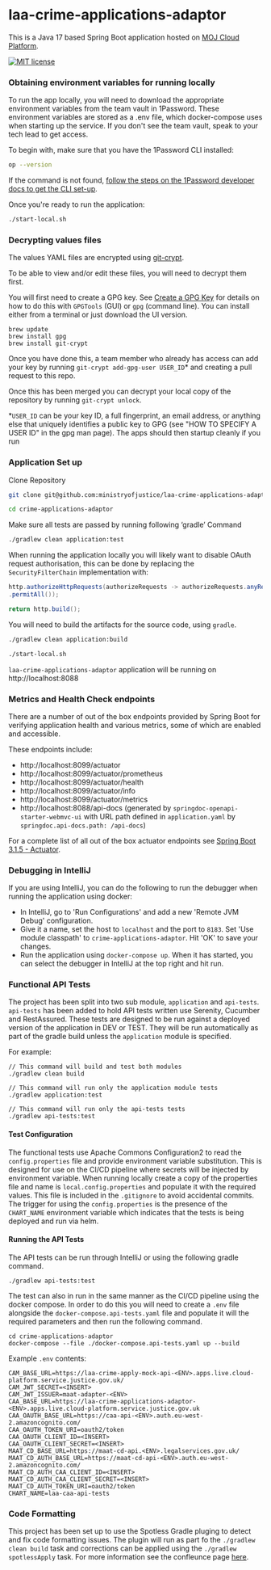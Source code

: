 # laa-crime-applications-adaptor

This is a Java 17 based Spring Boot application hosted on [MOJ Cloud Platform](https://user-guide.cloud-platform.service.justice.gov.uk/documentation/concepts/about-the-cloud-platform.html).

[![MIT license](https://img.shields.io/badge/License-MIT-blue.svg)](LICENSE)

### Obtaining environment variables for running locally

To run the app locally, you will need to download the appropriate environment variables from the team vault in 1Password. These environment variables are stored as a .env file, which docker-compose uses when starting up the service. If you don't see the team vault, speak to your tech lead to get access.

To begin with, make sure that you have the 1Password CLI installed:

```sh
op --version
```

If the command is not found, [follow the steps on the 1Password developer docs to get the CLI set-up](https://developer.1password.com/docs/cli/get-started/).

Once you're ready to run the application:

```sh
./start-local.sh
```

### Decrypting values files

The values YAML files are encrypted using [git-crypt](https://github.com/AGWA/git-crypt).

To be able to view and/or edit these files, you will need to decrypt them first.

You will first need to create a GPG key. See [Create a GPG Key](https://docs.publishing.service.gov.uk/manual/create-a-gpg-key.html) for details on how to do this with `GPGTools` (GUI) or `gpg` (command line).
You can install either from a terminal or just download the UI version.

```
brew update
brew install gpg
brew install git-crypt
```

Once you have done this, a team member who already has access can add your key by running `git-crypt add-gpg-user USER_ID`\* and creating a pull request to this repo.

Once this has been merged you can decrypt your local copy of the repository by running `git-crypt unlock`.

\*`USER_ID` can be your key ID, a full fingerprint, an email address, or anything else that uniquely identifies a public key to GPG (see "HOW TO SPECIFY A USER ID" in the gpg man page).
The apps should then startup cleanly if you run

### Application Set up

Clone Repository

```sh
git clone git@github.com:ministryofjustice/laa-crime-applications-adaptor.git

cd crime-applications-adaptor
```

Make sure all tests are passed by running following ‘gradle’ Command

```sh
./gradlew clean application:test
```

When running the application locally you will likely want to disable OAuth request authorisation, this can be done by replacing the `SecurityFilterChain` implementation with:

```java
http.authorizeHttpRequests(authorizeRequests -> authorizeRequests.anyRequest()
.permitAll());

return http.build();
```

You will need to build the artifacts for the source code, using `gradle`.

```sh
./gradlew clean application:build
```

```sh
./start-local.sh
```

`laa-crime-applications-adaptor` application will be running on http://localhost:8088

### Metrics and Health Check endpoints

There are a number of out of the box endpoints provided by Spring Boot for verifying application health and various metrics, some of which are enabled and accessible.

These endpoints include:

- http://localhost:8099/actuator
- http://localhost:8099/actuator/prometheus
- http://localhost:8099/actuator/health
- http://localhost:8099/actuator/info
- http://localhost:8099/actuator/metrics
- http://localhost:8088/api-docs (generated by `springdoc-openapi-starter-webmvc-ui` with URL path defined in `application.yaml` by `springdoc.api-docs.path: /api-docs`)

For a complete list of all out of the box actuator endpoints see [Spring Boot 3.1.5 - Actuator](https://docs.spring.io/spring-boot/docs/3.1.5/reference/html/actuator.html#actuator).

### Debugging in IntelliJ

If you are using IntelliJ, you can do the following to run the debugger when running the application using docker:

- In IntelliJ, go to 'Run Configurations' and add a new 'Remote JVM Debug' configuration.
- Give it a name, set the host to `localhost` and the port to `8183`. Set 'Use module classpath' to `crime-applications-adaptor`. Hit 'OK' to save your changes.
- Run the application using `docker-compose up`. When it has started, you can select the debugger in IntelliJ at the top right and hit run.

### Functional API Tests

The project has been split into two sub module, `application` and `api-tests`. `api-tests` has been added to hold API tests written use Serenity, Cucumber and RestAssured. These tests
are designed to be run against a deployed version of the application in DEV or TEST. They will be run automatically as part of the gradle build unless the `application` module is specified.

For example:

```
// This command will build and test both modules
./gradlew clean build

// This command will run only the application module tests
./gradlew application:test

// This command will run only the api-tests tests
./gradlew api-tests:test
```

#### Test Configuration

The functional tests use Apache Commons Configuration2 to read the `config.properties` file and
provide environment
variable substitution. This is designed for use on the CI/CD pipeline where secrets will be injected
by environment variable.
When running locally create a copy of the properties file and name is `local.config.properties` and
populate it with the required values. This file is included in the `.gitignore` to avoid accidental
commits.
The trigger for using the `config.properties` is the presence of the `CHART_NAME` environment
variable which indicates
that the tests is being deployed and run via helm.

#### Running the API Tests

The API tests can be run through IntelliJ or using the following gradle command.

```
./gradlew api-tests:test
```

The test can also in run in the same manner as the CI/CD pipeline using the docker compose. In order
to do this you will need to create a `.env` file alongside the `docker-compose.api-tests.yaml` file
and populate it will the required parameters and then run the following command.

```shell
cd crime-applications-adaptor
docker-compose --file ./docker-compose.api-tests.yaml up --build
```

Example `.env` contents:

```shell
CAM_BASE_URL=https://laa-crime-apply-mock-api-<ENV>.apps.live.cloud-platform.service.justice.gov.uk/
CAM_JWT_SECRET=<INSERT>
CAM_JWT_ISSUER=maat-adapter-<ENV>
CAA_BASE_URL=https://laa-crime-applications-adaptor-<ENV>.apps.live.cloud-platform.service.justice.gov.uk
CAA_OAUTH_BASE_URL=https://caa-api-<ENV>.auth.eu-west-2.amazoncognito.com/
CAA_OAUTH_TOKEN_URI=oauth2/token
CAA_OAUTH_CLIENT_ID=<INSERT>
CAA_OAUTH_CLIENT_SECRET=<INSERT>
MAAT_CD_BASE_URL=https://maat-cd-api.<ENV>.legalservices.gov.uk/
MAAT_CD_AUTH_BASE_URL=https://maat-cd-api-<ENV>.auth.eu-west-2.amazoncognito.com/
MAAT_CD_AUTH_CAA_CLIENT_ID=<INSERT>
MAAT_CD_AUTH_CAA_CLIENT_SECRET=<INSERT>
MAAT_CD_AUTH_TOKEN_URI=oauth2/token
CHART_NAME=laa-caa-api-tests
```

### Code Formatting

This project has been set up to use the Spotless Gradle pluging to detect and fix code formatting
issues. The plugin will run as part fo the `./gradlew clean build` task
and corrections can be applied using the `./gradlew spotlessApply` task. For more information see
the confleunce
page [here](https://dsdmoj.atlassian.net/wiki/spaces/ASLST/pages/4778786826/Common+Java+Code+Style+settings).
